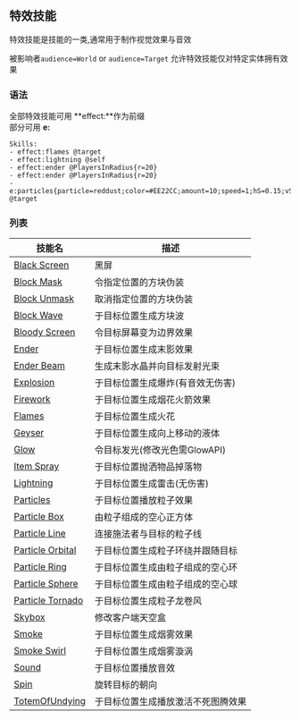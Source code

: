 
特效技能
-------------

特效技能是技能的一类,通常用于制作视觉效果与音效

被影响者`audience=World` or `audience=Target` 允许特效技能仅对特定实体拥有效果

### 语法

全部特效技能可用 **effect:**作为前缀  
部分可用 **e:**

    Skills:
    - effect:flames @target
    - effect:lightning @self
    - effect:ender @PlayersInRadius{r=20}
    - effect:ender @PlayersInRadius{r=20}
    - e:particles{particle=reddust;color=#EE22CC;amount=10;speed=1;hS=0.15;vS=.15;audience=Target} @target

### 列表

| 技能名               | 描述                                                                  |
|----------------------|-----------------------------------------------------------------------|
| [Black Screen][]     | 黑屏                       |
| [Block Mask][]       | 令指定位置的方块伪装                        |
| [Block Unmask][]     | 取消指定位置的方块伪装                                  |
| [Block Wave][]       | 于目标位置生成方块波                       |
| [Bloody Screen][]    | 令目标屏幕变为边界效果                                    |
| [Ender][]            | 于目标位置生成末影效果                                             |
| [Ender Beam][]       | 生成末影水晶并向目标发射光束                          |
| [Explosion][]        | 于目标位置生成爆炸(有音效无伤害)                                            |
| [Firework][]         | 于目标位置生成烟花火箭效果                                           |
| [Flames][]           | 于目标位置生成火花                                   |
| [Geyser][]           | 于目标位置生成向上移动的液体                                   |
| [Glow][]             | 令目标发光(修改光色需GlowAPI) |
| [Item Spray][]       | 于目标位置抛洒物品掉落物                              |
| [Lightning][]        | 于目标位置生成雷击(无伤害)                                        |
| [Particles][]        | 于目标位置播放粒子效果                           |
| [Particle Box][]     | 由粒子组成的空心正方体                            |
| [Particle Line][]    | 连接施法者与目标的粒子线                       |
| [Particle Orbital][] | 于目标位置生成粒子环绕并跟随目标                     |
| [Particle Ring][]    | 于目标位置生成由粒子组成的空心环                           |
| [Particle Sphere][]  | 于目标位置生成由粒子组成的空心球                         |
| [Particle Tornado][] | 于目标位置生成粒子龙卷风               |
| [Skybox][]           | 修改客户端天空盒                                            |
| [Smoke][]            | 于目标位置生成烟雾效果                                               |
| [Smoke Swirl][]      | 于目标位置生成烟雾漩涡                                 |
| [Sound][]            | 于目标位置播放音效                             |
| [Spin][]             | 旋转目标的朝向                                                |
| [TotemOfUndying][]     | 于目标位置生成播放激活不死图腾效果     

[skill mechanic]: /技能/列表
  [Targeter]: /技能/targeters/
  [Black Screen]: /技能/effects/blackscreen
  [Block Mask]: /技能/effects/blockmask
  [Block Unmask]: /技能/effects/blockunmask
  [Block Wave]: /技能/effects/blockwave
  [Bloody Screen]: /技能/effects/bloodyscreen
  [Ender]: /技能/effects/ender
  [Ender Beam]: /技能/effects/enderbeam
  [Explosion]: /技能/effects/explosion
  [Firework]: /技能/effects/firework
  [Flames]: /技能/effects/flames
  [Geyser]: /技能/effects/geyser
  [Glow]: /技能/effects/glow
  [Item Spray]: /技能/effects/itemspray
  [Lightning]: /技能/effects/lightning
  [Particles]: /技能/effects/particles
  [Particle Box]: /技能/effects/particlebox
  [Particle Line]: /技能/effects/particleline
  [Particle Orbital]: /技能/effects/particleorbital
  [Particle Ring]: /技能/effects/particlering
  [Particle Sphere]: /技能/effects/particlesphere
  [Particle Tornado]: /技能/effects/particletornado
  [Skybox]: /技能/effects/skybox
  [Smoke]: /技能/effects/smoke
  [Smoke Swirl]: /技能/effects/smokeswirl
  [Sound]: /技能/effects/sound
  [Spin]: /技能/effects/spin
  [TotemOfUndying]: /技能/effects/totemOfUndying
  [Atom]: /技能/effects/atom
  [Particle Vortex]: /技能/effects/particlevortex
  [DNA]: /技能/effects/dna